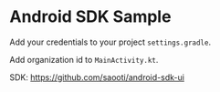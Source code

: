 # Android SDK Sample

Add your credentials to your project `settings.gradle`.

Add organization id to `MainActivity.kt`.

SDK: https://github.com/saooti/android-sdk-ui